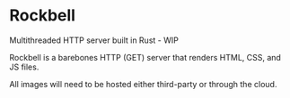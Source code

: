 # Rockbell
Multithreaded HTTP server built in Rust - WIP

Rockbell is a barebones HTTP (GET) server that renders HTML, CSS, and JS files.

All images will need to be hosted either third-party or through the cloud.
